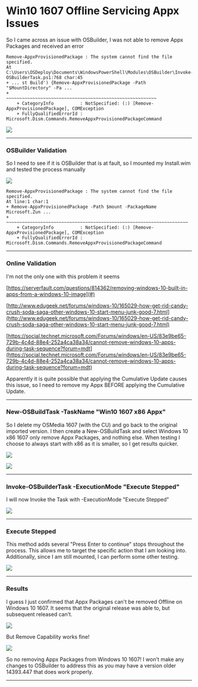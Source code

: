 # Win10 1607 Offline Servicing Appx Issues

So I came across an issue with OSBuilder, I was not able to remove Appx Packages and received an error

```
Remove-AppxProvisionedPackage : The system cannot find the file specified.
At C:\Users\OSDeploy\Documents\WindowsPowerShell\Modules\OSBuilder\Invoke-OSBuilderTask.ps1:768 char:45
+ ... st Build') {Remove-AppxProvisionedPackage -Path "$MountDirectory" -Pa ...
+                 ~~~~~~~~~~~~~~~~~~~~~~~~~~~~~~~~~~~~~~~~~~~~~~~~~~~~~~~~~
    + CategoryInfo          : NotSpecified: (:) [Remove-AppxProvisionedPackage], COMException
    + FullyQualifiedErrorId : Microsoft.Dism.Commands.RemoveAppxProvisionedPackageCommand
```

![](/assets/2018-07-20_12-32-03.png)

---

### OSBuilder Validation

So I need to see if it is OSBuilder that is at fault, so I mounted my Install.wim and tested the process manually

![](/assets/2018-07-20_12-38-42.png)

```
Remove-AppxProvisionedPackage : The system cannot find the file specified.
At line:1 char:1
+ Remove-AppxProvisionedPackage -Path $mount -PackageName Microsoft.Zun ...
+ ~~~~~~~~~~~~~~~~~~~~~~~~~~~~~~~~~~~~~~~~~~~~~~~~~~~~~~~~~~~~~~~~~~~~~
    + CategoryInfo          : NotSpecified: (:) [Remove-AppxProvisionedPackage], COMException
    + FullyQualifiedErrorId : Microsoft.Dism.Commands.RemoveAppxProvisionedPackageCommand
```

---

### Online Validation

I'm not the only one with this problem it seems

[https://serverfault.com/questions/814362/removing-windows-10-built-in-apps-from-a-windows-10-image](#)

[http://www.edugeek.net/forums/windows-10/165029-how-get-rid-candy-crush-soda-saga-other-windows-10-start-menu-junk-good-7.html](http://www.edugeek.net/forums/windows-10/165029-how-get-rid-candy-crush-soda-saga-other-windows-10-start-menu-junk-good-7.html)

[https://social.technet.microsoft.com/Forums/windows/en-US/83e9be65-729b-4c4d-88e4-252a4ca38a34/cannot-remove-windows-10-apps-during-task-sequence?forum=mdt](https://social.technet.microsoft.com/Forums/windows/en-US/83e9be65-729b-4c4d-88e4-252a4ca38a34/cannot-remove-windows-10-apps-during-task-sequence?forum=mdt)

Apparently it is quite possible that applying the Cumulative Update causes this issue, so I need to remove my Appx BEFORE applying the Cumulative Update.

---

### New-OSBuildTask -TaskName "Win10 1607 x86 Appx"

So I delete my OSMedia 1607 \(with the CU\) and go back to the original imported version.  I then create a New-OSBuildTask and select Windows 10 x86 1607 only remove Appx Packages, and nothing else.  When testing I choose to always start with x86 as it is smaller, so I get results quicker.

![](/assets/2018-07-20_12-51-25.png)

![](/assets/2018-07-20_12-50-24.png)

---

### Invoke-OSBuilderTask -ExecutionMode "Execute Stepped"

I will now Invoke the Task with -ExecutionMode "Execute Stepped"

![](/assets/2018-07-20_12-58-38.png)

---

### Execute Stepped

This method adds several "Press Enter to continue" stops throughout the process.  This allows me to target the specific action that I am looking into.  Additionally, since I am still mounted, I can perform some other testing.

![](/assets/2018-07-20_13-02-33.png)

---

### Results

I guess I just confirmed that Appx Packages can't be removed Offline on Windows 10 1607.  It seems that the original release was able to, but subsequent released can't.

![](/assets/2018-07-20_13-05-59.png)

But Remove Capability works fine!

![](/assets/2018-07-20_13-07-49.png)

So no removing Appx Packages from Windows 10 1607!  I won't make any changes to OSBuilder to address this as you may have a version older 14393.447 that does work properly.

---



